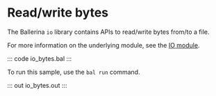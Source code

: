 # Read/write bytes

The Ballerina `io` library contains APIs to read/write bytes from/to a file.

For more information on the underlying module, see the [IO module](https://lib.ballerina.io/ballerina/io/latest/).

::: code io_bytes.bal :::

To run this sample, use the `bal run` command.

::: out io_bytes.out :::
